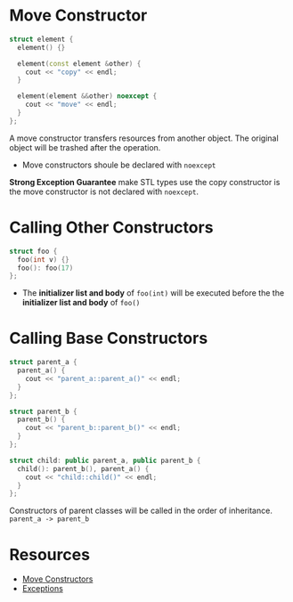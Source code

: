 # Move Constructor

```cpp
struct element {
  element() {}

  element(const element &other) {
    cout << "copy" << endl;
  }

  element(element &&other) noexcept {
    cout << "move" << endl;
  }
};
```

A move constructor transfers resources from another object. The original object
will be trashed after the operation.

- Move constructors shoule be declared with `noexcept`

**Strong Exception Guarantee** make STL types use the copy constructor is the
move constructor is not declared with `noexcept`.

# Calling Other Constructors

```cpp
struct foo {
  foo(int v) {}
  foo(): foo(17)
};
```

- The **initializer list and body** of `foo(int)` will be executed before the
  the **initializer list and body** of `foo()`

# Calling Base Constructors

```cpp
struct parent_a {
  parent_a() {
    cout << "parent_a::parent_a()" << endl;
  }
};

struct parent_b {
  parent_b() {
    cout << "parent_b::parent_b()" << endl;
  }
};

struct child: public parent_a, public parent_b {
  child(): parent_b(), parent_a() {
    cout << "child::child()" << endl;
  }
};
```

Constructors of parent classes will be called in the order of inheritance.
`parent_a -> parent_b`

# Resources

- [Move Constructors](https://en.cppreference.com/w/cpp/language/move_constructor)
- [Exceptions](https://en.cppreference.com/w/cpp/language/exceptions#Exception_safety)

